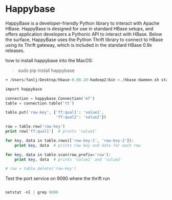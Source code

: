 # Happybase

HappyBase is a developer-friendly Python library to interact with Apache HBase. HappyBase is designed for use in standard HBase setups, and offers application developers a Pythonic API to interact with HBase. Below the surface, HappyBase uses the Python Thrift library to connect to HBase using its Thrift gateway, which is included in the standard HBase 0.9x releases.

how to install happybase into the MacOS:
>sudo pip install happybase

```php
➜ /Users/fanlj/Desktop/hbase-0.98.20-hadoop2/bin >./hbase-daemon.sh start thrift
```

```php
import happybase

connection = happybase.Connection('mf')
table = connection.table('tt')

table.put('row-key', {'ff:qual1': 'value1',
                      'ff:qual2': 'value2'})

row = table.row('row-key')
print row['ff:qual1']  # prints 'value1'

for key, data in table.rows(['row-key-1', 'row-key-2']):
    print key, data  # prints row key and data for each row

for key, data in table.scan(row_prefix='row'):
    print key, data  # prints 'value1' and 'value2'

# row = table.delete('row-key')
```

Test the port service on 9090 where the thrift run

```php

netstat -nl | grep 9090

```